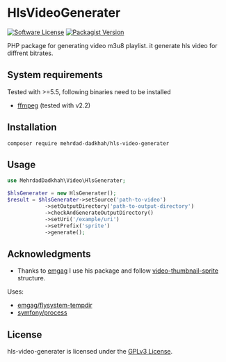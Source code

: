 # HlsVideoGenerater

[![Software License](https://img.shields.io/badge/license-GPL-brightgreen.svg?style=flat-square)](LICENSE)
[![Packagist Version](https://img.shields.io/packagist/v/Mehrdad-Dadkhah/hls-video-generater.svg?style=flat-square)](https://packagist.org/packages/Mehrdad-Dadkhah/HlsVideoGenerater)

PHP package for generating video m3u8 playlist. it generate hls video for diffrent bitrates.

## System requirements

Tested with >=5.5, following binaries need to be installed

* [ffmpeg](http://www.ffmpeg.org/download.html) (tested with v2.2)

## Installation

```
composer require mehrdad-dadkhah/hls-video-generater
```

## Usage

```PHP
use MehrdadDadkhah\Video\HlsGenerater;

$hlsGenerater = new HlsGenerater();
$result = $hlsGenerater->setSource('path-to-video')
            ->setOutputDirectory('path-to-output-directory')
            ->checkAndGenerateOutputDirectory()
            ->setUri('/example/uri')
            ->setPrefix('sprite')
            ->generate();
```

## Acknowledgments

* Thanks to [emgag](https://github.com/emgag) I use his package and follow [video-thumbnail-sprite](https://github.com/emgag/video-thumbnail-sprite) structure.

Uses:

* [emgag/flysystem-tempdir](https://github.com/emgag/flysystem-tempdir)
* [symfony/process](https://github.com/symfony/Process)

## License

hls-video-generater is licensed under the [GPLv3 License](http://opensource.org/licenses/GPL).